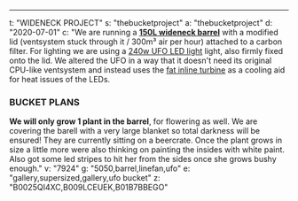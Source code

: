 ---
t: "WIDENECK PROJECT"
s: "thebucketproject"
a: "thebucketproject"
d: "2020-07-01"
c: "We are running a <strong><a href='https://www.amazon.com/Eagle-Polyethylene-Lever-Lock-Capacity-Diameter/dp/B082GHH9FP/ref=as_li_ss_tl?ie=UTF8&linkCode=ll1&tag=spacbuck-20&linkId=d8ae0cc68be040f3bd75e4e3a1622755'>150L wideneck barrel</a></strong> with a modified lid (ventsystem stuck through it / 300m³ air per hour) attached to a carbon filter. For lighting we are using a <a href='https://amzn.to/36NO5zr'>240w UFO LED light</a> light, also firmly fixed onto the lid. We altered the UFO in a way that it doesn't need its original CPU-like ventsystem and instead uses the <a href='https://www.amazon.com/VIVOSUN-Inline-Ventilation-Variable-Controller/dp/B01CTM0H6I/ref=as_li_ss_tl?ie=UTF8&linkCode=ll1&tag=spacbuck-20&linkId=7d60537b9a3e8e0eefce012ceb366a47'>fat inline turbine</a> as a cooling aid for heat issues of the LEDs.<h3>BUCKET PLANS</h3><strong>We will only grow 1 plant in the barrel</strong>, for flowering as well. We are covering the barell with a very large blanket so total darkness will be ensured! They are currently sitting on a beercrate. Once the plant grows in size a little more were also thinking on painting the insides with white paint. Also got some led stripes to hit her from the sides once she grows bushy enough."
v: "7924"
g: "5050,barrel,linefan,ufo"
e: "gallery,supersized,gallery,ufo bucket"
z: "B0025QI4XC,B009LCEUEK,B01B7BBEGO"
